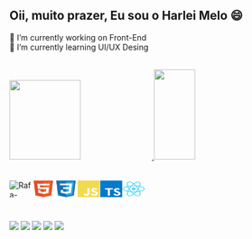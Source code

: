 ## Oii, muito prazer, Eu sou o Harlei Melo 😄

 🔭 I’m currently working on Front-End
 <br>
 🌱 I’m currently learning UI/UX Desing
<br><br>

<div align="left">
  <a href="https://github.com/Harlei-Melo">
  <img  width="50%"  height="141em" src="https://github-readme-stats.vercel.app/api?username=Harlei-Melo&show_icons=true&theme=transparent&include_all_commits=true&count_private=true"/> 
  <img width="38%"  height="160em" src="https://github-readme-stats.vercel.app/api/top-langs/?username=Harlei-Melo&layout=compact&langs_count=7&theme=transparent"/>
</div>
 
<div style="display: inline_block"><br><br>
 
 <img align="left" alt="Rafa-Python" height="30" width="40" src="https://cdn.jsdelivr.net/gh/devicons/devicon/icons/figma/figma-original.svg" />
  <img align="left" alt="Rafa-HTML" height="30" width="40" src="https://raw.githubusercontent.com/devicons/devicon/master/icons/html5/html5-original.svg">
  <img align="left" alt="Rafa-CSS" height="30" width="40" src="https://raw.githubusercontent.com/devicons/devicon/master/icons/css3/css3-original.svg">
  <img align="left" alt="Rafa-Js" height="30" width="40" src="https://raw.githubusercontent.com/devicons/devicon/master/icons/javascript/javascript-plain.svg">
  <img align="left" alt="Rafa-Ts" height="30" width="40" src="https://raw.githubusercontent.com/devicons/devicon/master/icons/typescript/typescript-plain.svg">
  <img align="left" alt="Rafa-React" height="30" width="40" src="https://raw.githubusercontent.com/devicons/devicon/master/icons/react/react-original.svg">
  
 
</div>
  
##  <br>

<div> 
  <a href="https://instagram.com/rafaballerini" target="_blank"><img src="https://img.shields.io/badge/-Instagram-%23E4405F?style=for-the-badge&logo=instagram&logoColor=white" target="_blank"></a>
 <a href="" target="_blank"><img src="https://img.shields.io/badge/Discord-7289DA?style=for-the-badge&logo=discord&logoColor=white" target="_blank"></a> 
  <a href = "harleimelo0@gmail.com"><img src="https://img.shields.io/badge/-Gmail-%23333?style=for-the-badge&logo=gmail&logoColor=white" target="_blank"></a>
  <a href="https://www.linkedin.com/" target="_blank"><img src="https://img.shields.io/badge/-LinkedIn-%230077B5?style=for-the-badge&logo=linkedin&logoColor=white" target="_blank"></a> 
   <a href="https://www.linkedin.com/" target="_blank"><img src="https://img.shields.io/badge/Netlify-00C7B7?style=for-the-badge&logo=netlify&logoColor=white" target="_blank"></a> 
<div/>
